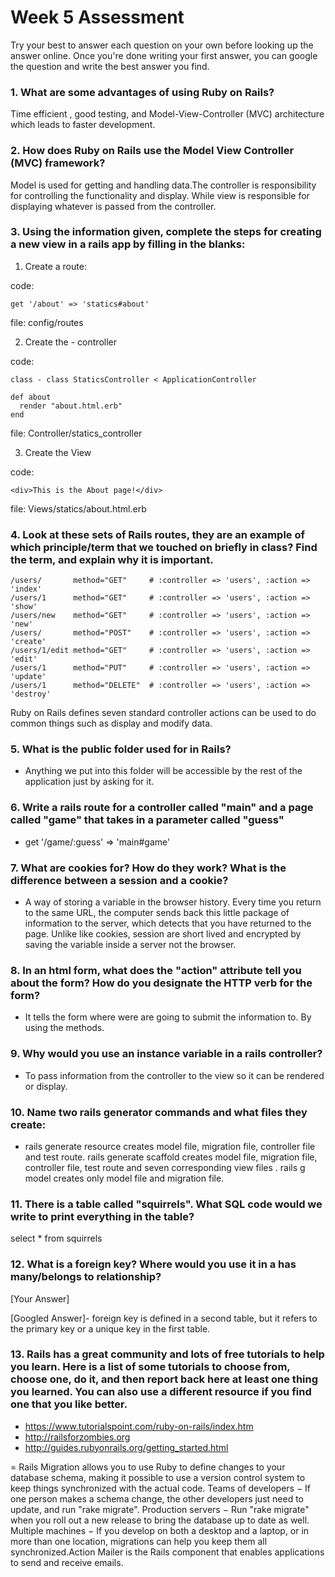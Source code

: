 # Week 5 Assessment

Try your best to answer each question on your own before looking up the answer online. Once you're done writing your first answer, you can google the question and write the best answer you find.

### 1. What are some advantages of using Ruby on Rails?
Time efficient , good testing, and Model-View-Controller (MVC) architecture which leads to faster development.
### 2. How does Ruby on Rails use the Model View Controller (MVC) framework?
Model is used for getting and handling data.The controller is responsibility for controlling the functionality and display. While view is responsible for displaying whatever is passed from the controller.
### 3. Using the information given, complete the steps for creating a new view in a rails app by filling in the blanks:

  1. Create a route:

  code:
  ```
  get '/about' => 'statics#about'
  ```
  file: config/routes

  2. Create the - controller

  code:
  ```
  class - class StaticsController < ApplicationController

  def about
    render "about.html.erb"
  end
  ```

  file:  Controller/statics_controller

  3. Create the View

  code:

  ```
  <div>This is the About page!</div>
  ```

  file: Views/statics/about.html.erb


### 4. Look at these sets of Rails routes, they are an example of which principle/term that we touched on briefly in class? Find the term, and explain why it is important.

```
/users/       method="GET"     # :controller => 'users', :action => 'index'
/users/1      method="GET"     # :controller => 'users', :action => 'show'
/users/new    method="GET"     # :controller => 'users', :action => 'new'
/users/       method="POST"    # :controller => 'users', :action => 'create'
/users/1/edit method="GET"     # :controller => 'users', :action => 'edit'
/users/1      method="PUT"     # :controller => 'users', :action => 'update'
/users/1      method="DELETE"  # :controller => 'users', :action => 'destroy'
```
Ruby on Rails defines seven standard controller actions can be used to do common things such as display and modify data.

### 5. What is the public folder used for in Rails?
- Anything we put into this folder will be accessible by the rest of the application just by asking for it.
### 6. Write a rails route for a controller called "main" and a page called "game" that takes in a parameter called "guess"
- get '/game/:guess' => 'main#game'
### 7. What are cookies for? How do they work? What is the difference between a session and a cookie?
- A way of storing a variable in the browser history. Every time you return to the same URL, the computer sends back this little package of information to the server, which detects that you have returned to the page. Unlike like cookies, session are short lived and encrypted by saving the variable inside a server not the browser.
### 8. In an html form, what does the "action" attribute tell you about the form?  How do you designate the HTTP verb for the form?
- It tells the form where were are going to submit the information to. By using the methods.
### 9. Why would you use an instance variable in a rails controller?
- To pass information from the controller to the view so it can be rendered or display.
### 10. Name two rails generator commands and what files they create:
- rails generate resource creates model file, migration file, controller file and test route. rails generate scaffold creates model file, migration file, controller file, test route and seven corresponding view files . rails g model creates only model file and migration file.
### 11. There is a table called "squirrels". What SQL code would we write to print everything in the table?
select * from squirrels
### 12. What is a foreign key? Where would you use it in a has many/belongs to relationship?
[Your Answer]

[Googled Answer]- foreign key is defined in a second table, but it refers to the primary key or a unique key in the first table.


### 13. Rails has a great community and lots of free tutorials to help you learn. Here is a list of some tutorials to choose from, choose one, do it, and then report back here at least one thing you learned. You can also use a different resource if you find one that you like better.

- https://www.tutorialspoint.com/ruby-on-rails/index.htm
- http://railsforzombies.org
- http://guides.rubyonrails.org/getting_started.html

= Rails Migration allows you to use Ruby to define changes to your database schema, making it possible to use a version control system to keep things synchronized with the actual code. Teams of developers − If one person makes a schema change, the other developers just need to update, and run "rake migrate". Production servers − Run "rake migrate" when you roll out a new release to bring the database up to date as well. Multiple machines − If you develop on both a desktop and a laptop, or in more than one location, migrations can help you keep them all synchronized.Action Mailer is the Rails component that enables applications to send and receive emails.
